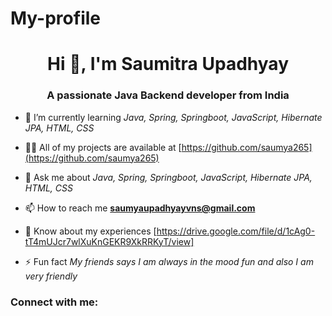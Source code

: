 # My-profile
<h1 align="center">Hi 👋, I'm Saumitra Upadhyay</h1>
<h3 align="center">A passionate Java Backend developer from India</h3>


- 🌱 I’m currently learning *Java, Spring, Springboot, JavaScript, Hibernate JPA, HTML, CSS*

- 👨‍💻 All of my projects are available at [https://github.com/saumya265](https://github.com/saumya265)

- 💬 Ask me about *Java, Spring, Springboot, JavaScript, Hibernate JPA, HTML, CSS*

- 📫 How to reach me **saumyaupadhyayvns@gmail.com**

- 📄 Know about my experiences [https://drive.google.com/file/d/1cAg0-tT4mUJcr7wlXuKnGEKR9XkRRKyT/view]

- ⚡ Fun fact *My friends says I am always in the mood fun and also I am very friendly*

<h3 align="left">Connect with me:</h3>
<p align="left">
